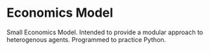 # Economics Model

Small Economics Model.
Intended to provide a modular approach to heterogenous agents.
Programmed to practice Python.
